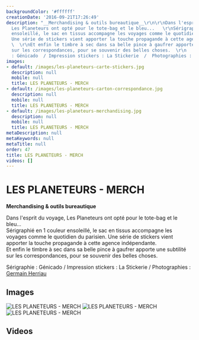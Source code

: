 ```yaml
---
backgroundColor: '#ffffff'
creationDate: '2016-09-21T17:26:49'
description: "__Merchandising & outils bureautique__\r\n\r\nDans l'esprit du voyage,
  Les Planeteurs ont opté pour le tote-bag et le bleu...   \r\nSérigraphié en 1 couleur
  ensoleillé, le sac en tissus accompagne les voyages comme le quotidien du parisien.
  Une série de stickers vient apporter la touche propagande à cette agence indépendante.
  \  \r\nEt enfin le timbre à sec dans sa belle pince à gaufrer apporte une subtilité
  sur les correspondances, pour se souvenir des belles choses.  \r\n    \r\nSérigraphie
  : Génicado  / Impression stickers : La Stickerie  /  Photographies : [Germain Herriau](http://www.germainherriau.com)"
images:
- default: /images/les-planeteurs-carte-stickers.jpg
  description: null
  mobile: null
  title: LES PLANETEURS - MERCH
- default: /images/les-planeteurs-carton-correspondance.jpg
  description: null
  mobile: null
  title: LES PLANETEURS - MERCH
- default: /images/les-planeteurs-merchandising.jpg
  description: null
  mobile: null
  title: LES PLANETEURS - MERCH
metaDescription: null
metaKeywords: null
metaTitle: null
order: 47
title: LES PLANETEURS - MERCH
videos: []
---
```


# LES PLANETEURS - MERCH

__Merchandising & outils bureautique__

Dans l'esprit du voyage, Les Planeteurs ont opté pour le tote-bag et le bleu...   
Sérigraphié en 1 couleur ensoleillé, le sac en tissus accompagne les voyages comme le quotidien du parisien. Une série de stickers vient apporter la touche propagande à cette agence indépendante.   
Et enfin le timbre à sec dans sa belle pince à gaufrer apporte une subtilité sur les correspondances, pour se souvenir des belles choses.  
    
Sérigraphie : Génicado  / Impression stickers : La Stickerie  /  Photographies : [Germain Herriau](http://www.germainherriau.com)

## Images

![LES PLANETEURS - MERCH](/images/les-planeteurs-carte-stickers.jpg)
![LES PLANETEURS - MERCH](/images/les-planeteurs-carton-correspondance.jpg)
![LES PLANETEURS - MERCH](/images/les-planeteurs-merchandising.jpg)

## Videos